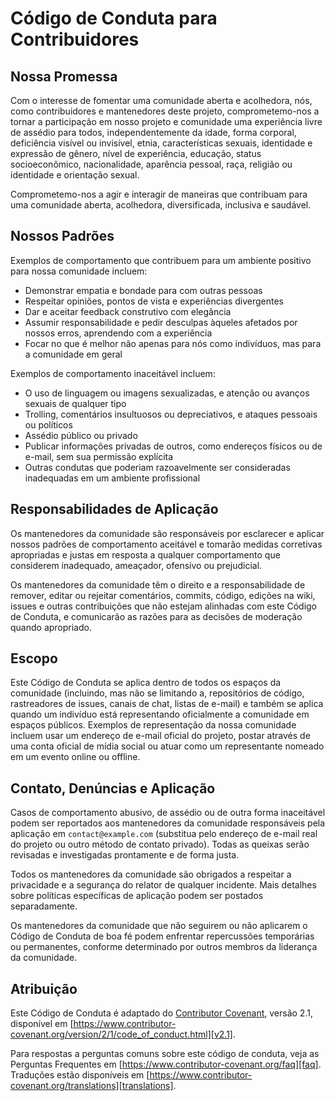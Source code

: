 # Código de Conduta para Contribuidores

## Nossa Promessa

Com o interesse de fomentar uma comunidade aberta e acolhedora, nós, como contribuidores e mantenedores deste projeto, comprometemo-nos a tornar a participação em nosso projeto e comunidade uma experiência livre de assédio para todos, independentemente da idade, forma corporal, deficiência visível ou invisível, etnia, características sexuais, identidade e expressão de gênero, nível de experiência, educação, status socioeconômico, nacionalidade, aparência pessoal, raça, religião ou identidade e orientação sexual.

Comprometemo-nos a agir e interagir de maneiras que contribuam para uma comunidade aberta, acolhedora, diversificada, inclusiva e saudável.

## Nossos Padrões

Exemplos de comportamento que contribuem para um ambiente positivo para nossa comunidade incluem:

*   Demonstrar empatia e bondade para com outras pessoas
*   Respeitar opiniões, pontos de vista e experiências divergentes
*   Dar e aceitar feedback construtivo com elegância
*   Assumir responsabilidade e pedir desculpas àqueles afetados por nossos erros, aprendendo com a experiência
*   Focar no que é melhor não apenas para nós como indivíduos, mas para a comunidade em geral

Exemplos de comportamento inaceitável incluem:

*   O uso de linguagem ou imagens sexualizadas, e atenção ou avanços sexuais de qualquer tipo
*   Trolling, comentários insultuosos ou depreciativos, e ataques pessoais ou políticos
*   Assédio público ou privado
*   Publicar informações privadas de outros, como endereços físicos ou de e-mail, sem sua permissão explícita
*   Outras condutas que poderiam razoavelmente ser consideradas inadequadas em um ambiente profissional

## Responsabilidades de Aplicação

Os mantenedores da comunidade são responsáveis por esclarecer e aplicar nossos padrões de comportamento aceitável e tomarão medidas corretivas apropriadas e justas em resposta a qualquer comportamento que considerem inadequado, ameaçador, ofensivo ou prejudicial.

Os mantenedores da comunidade têm o direito e a responsabilidade de remover, editar ou rejeitar comentários, commits, código, edições na wiki, issues e outras contribuições que não estejam alinhadas com este Código de Conduta, e comunicarão as razões para as decisões de moderação quando apropriado.

## Escopo

Este Código de Conduta se aplica dentro de todos os espaços da comunidade (incluindo, mas não se limitando a, repositórios de código, rastreadores de issues, canais de chat, listas de e-mail) e também se aplica quando um indivíduo está representando oficialmente a comunidade em espaços públicos. Exemplos de representação da nossa comunidade incluem usar um endereço de e-mail oficial do projeto, postar através de uma conta oficial de mídia social ou atuar como um representante nomeado em um evento online ou offline.

## Contato, Denúncias e Aplicação

Casos de comportamento abusivo, de assédio ou de outra forma inaceitável podem ser reportados aos mantenedores da comunidade responsáveis pela aplicação em `contact@example.com` (substitua pelo endereço de e-mail real do projeto ou outro método de contato privado). Todas as queixas serão revisadas e investigadas prontamente e de forma justa.

Todos os mantenedores da comunidade são obrigados a respeitar a privacidade e a segurança do relator de qualquer incidente. Mais detalhes sobre políticas específicas de aplicação podem ser postados separadamente.

Os mantenedores da comunidade que não seguirem ou não aplicarem o Código de Conduta de boa fé podem enfrentar repercussões temporárias ou permanentes, conforme determinado por outros membros da liderança da comunidade.

## Atribuição

Este Código de Conduta é adaptado do [Contributor Covenant][homepage], versão 2.1, disponível em [https://www.contributor-covenant.org/version/2/1/code_of_conduct.html][v2.1].

Para respostas a perguntas comuns sobre este código de conduta, veja as Perguntas Frequentes em [https://www.contributor-covenant.org/faq][faq]. Traduções estão disponíveis em [https://www.contributor-covenant.org/translations][translations].

[homepage]: https://www.contributor-covenant.org
[v2.1]: https://www.contributor-covenant.org/version/2/1/code_of_conduct.html
[faq]: https://www.contributor-covenant.org/faq
[translations]: https://www.contributor-covenant.org/translations

